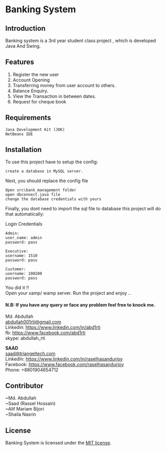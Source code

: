 # Banking System



## Introduction

Banking system is a 3rd year student class project , which is developed Java And Swing.

## Features
1. Register the new user
2. Account Opening
3. Transferring money from user account to others.
4. Balance Enquiry.
5. View the Transaction in between dates.
6. Request for cheque book

## Requirements

    Java Development Kit (JDK)
    NetBeans IDE

## Installation

To use this project have to setup the config:

   
    create a database in MySQL server.
    

Next, you should replace the config file

    Open src\bank_management folder
    open dbconnect.java file
    change the database credentials with yours

Finally, you dont need to import the sql file to database this project will do that automatically:

Login Credentials

    Admin:
    user_name: admin
    password: pass
    
    Executive:
    username: 1510
    password: pass
    
    Customer:
    username: 100200
    password: pass

You did it !!  
Open your xamp/ wamp server. Run the project and enjoy ..


#### N.B: If you have any query or face any problem feel free to knock me.
Md. Abdullah  
abdullah001rti@gmail.com  
Linkedin: https://www.linkedin.com/in/abd1rti  
fb: https://www.facebook.com/abd1rti  
skype: abdullah_rti

<b>SAAD</b> <br>
saad@triangeltech.com<br>
LinkedIn: https://www.linkedin.com/in/raselhasandurjoy<br>
Facebook: https://www.facebook.com/raselhasandurjoy<br>
Phone: +8801904654712<br>

## Contributor
~Md. Abdullah  
~Saad (Rassel Hossain)  
~Alif Mariam Bijori  
~Shaila Nasrin  

## License

Banking System is licensed under the [MIT license](LICENSE.md).
